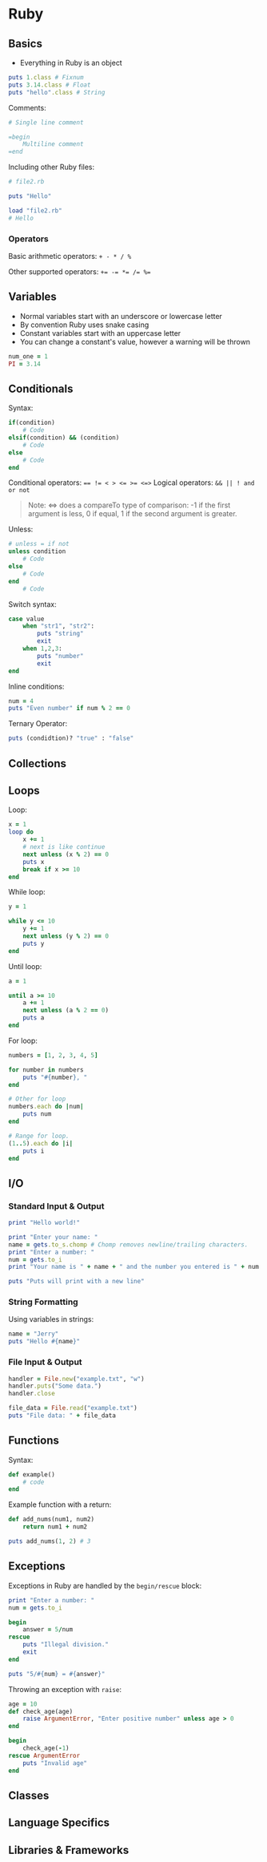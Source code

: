 # Ruby

## Basics

* Everything in Ruby is an object

```rb
puts 1.class # Fixnum
puts 3.14.class # Float
puts "hello".class # String
```

Comments:

```rb
# Single line comment

=begin
    Multiline comment
=end
```

Including other Ruby files:

```rb
# file2.rb

puts "Hello"
```

```rb
load "file2.rb"
# Hello
```

### Operators

Basic arithmetic operators: `+ - * / %`

Other supported operators: `+= -= *= /= %=`

## Variables

* Normal variables start with an underscore or lowercase letter
* By convention Ruby uses snake casing
* Constant variables start with an uppercase letter
* You can change a constant's value, however a warning will be thrown

```rb
num_one = 1
PI = 3.14
```

## Conditionals

Syntax:

```rb
if(condition)
    # Code
elsif(condition) && (condition)
    # Code
else
    # Code
end
```

Conditional operators: `== != < > <= >= <=>`
Logical operators: `&& || ! and or not`

> Note: <=> does a compareTo type of comparison: -1 if the first argument is less, 0
if equal, 1 if the second argument is greater.

Unless:

```rb
# unless = if not
unless condition
    # Code
else
    # Code
end
    # Code
```

Switch syntax:

```rb
case value
    when "str1", "str2":
        puts "string"
        exit
    when 1,2,3:
        puts "number"
        exit
end
```

Inline conditions:

```rb
num = 4
puts "Even number" if num % 2 == 0
```

Ternary Operator:

```rb
puts (condidtion)? "true" : "false"
```

## Collections

## Loops

Loop:

```rb
x = 1
loop do
    x += 1
    # next is like continue
    next unless (x % 2) == 0
    puts x
    break if x >= 10
end
```

While loop:

```rb
y = 1

while y <= 10
    y += 1
    next unless (y % 2) == 0
    puts y
end
```

Until loop:

```rb
a = 1

until a >= 10
    a += 1
    next unless (a % 2 == 0)
    puts a
end
```

For loop:

```rb
numbers = [1, 2, 3, 4, 5]

for number in numbers
    puts "#{number}, "
end

# Other for loop
numbers.each do |num|
    puts num
end

# Range for loop.
(1..5).each do |i|
    puts i
end
```

## I/O

### Standard Input & Output

```rb
print "Hello world!"

print "Enter your name: "
name = gets.to_s.chomp # Chomp removes newline/trailing characters.
print "Enter a number: "
num = gets.to_i
print "Your name is " + name + " and the number you entered is " + num.to_s

puts "Puts will print with a new line"
```

### String Formatting

Using variables in strings:

```rb
name = "Jerry"
puts "Hello #{name}"
```

### File Input & Output

```rb
handler = File.new("example.txt", "w")
handler.puts("Some data.")
handler.close

file_data = File.read("example.txt")
puts "File data: " + file_data
```

## Functions

Syntax:

```rb
def example()
    # code
end
```

Example function with a return:

```rb
def add_nums(num1, num2)
    return num1 + num2

puts add_nums(1, 2) # 3
```

## Exceptions

Exceptions in Ruby are handled by the `begin/rescue` block:

```rb
print "Enter a number: "
num = gets.to_i

begin
    answer = 5/num
rescue
    puts "Illegal division."
    exit
end

puts "5/#{num} = #{answer}"
```

Throwing an exception with `raise`:

```rb
age = 10
def check_age(age)
    raise ArgumentError, "Enter positive number" unless age > 0
end

begin
    check_age(-1)
rescue ArgumentError
    puts "Invalid age"
end
```

## Classes

## Language Specifics

## Libraries & Frameworks
